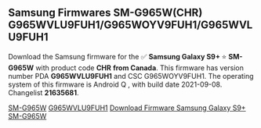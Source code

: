<h2>Samsung Firmwares SM-G965W(CHR) G965WVLU9FUH1/G965WOYV9FUH1/G965WVLU9FUH1</h2>
Download the Samsung firmware for the ✅ <strong>Samsung Galaxy S9+ </strong> ⭐ <strong>SM-G965W</strong> with product code <strong>CHR</strong> <strong> from Canada</strong>. This firmware has version number PDA <strong>G965WVLU9FUH1</strong> and CSC G965WOYV9FUH1. The operating system of this firmware is Android Q , with build date 2021-09-08. Changelist <strong>21635681</strong>.


[SM-G965W](https://samfirm.shop/samsung/model/SM-G965W)
[G965WVLU9FUH1](https://samfirm.shop/samsung/pda/G965WVLU9FUH1)
[Download Firmware Samsung Galaxy S9+ SM-G965W](https://samfirm.shop/samsung/firmware/454108)
